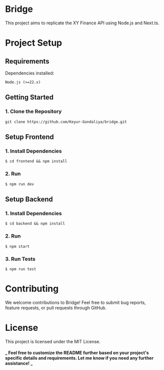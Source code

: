 # Bridge

This project aims to replicate the XY Finance API using Node.js and Next.ts.

# Project Setup

## Requirements

Dependencies installed:

    Node.js (>=22.x)

## Getting Started

### 1. Clone the Repository

    git clone https://github.com/Keyur-Gondaliya/bridge.git

## Setup Frontend

### 1. Install Dependencies

    $ cd frontend && npm install

### 2. Run

    $ npm run dev

## Setup Backend

### 1. Install Dependencies

    $ cd backend && npm install

### 2. Run

    $ npm start

### 3. Run Tests

    $ npm run test

# Contributing

We welcome contributions to Bridge! Feel free to submit bug reports, feature requests, or pull requests through GitHub.

# License

This project is licensed under the MIT License.

#### **_ Feel free to customize the README further based on your project's specific details and requirements. Let me know if you need any further assistance! _**

